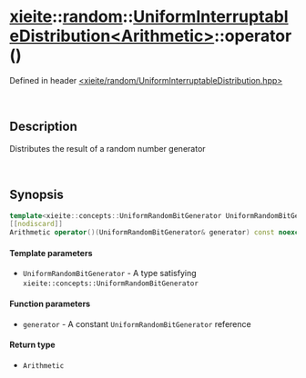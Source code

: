 # [xieite](../../xieite.md)\:\:[random](../../random.md)\:\:[UniformInterruptableDistribution\<Arithmetic\>](../UniformInterruptableDistribution.md)\:\:operator\(\)
Defined in header [<xieite/random/UniformInterruptableDistribution.hpp>](../../../include/xieite/random/UniformInterruptableDistribution.hpp)

&nbsp;

## Description
Distributes the result of a random number generator

&nbsp;

## Synopsis
```cpp
template<xieite::concepts::UniformRandomBitGenerator UniformRandomBitGenerator>
[[nodiscard]]
Arithmetic operator()(UniformRandomBitGenerator& generator) const noexcept;
```
#### Template parameters
- `UniformRandomBitGenerator` - A type satisfying `xieite::concepts::UniformRandomBitGenerator`
#### Function parameters
- `generator` - A constant `UniformRandomBitGenerator` reference
#### Return type
- `Arithmetic`
